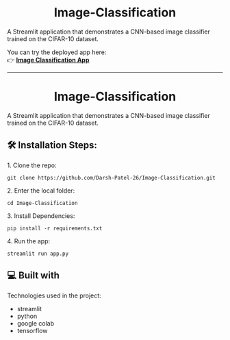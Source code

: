 <h1 align="center" id="title">Image-Classification</h1>

<p id="description">A Streamlit application that demonstrates a CNN-based image classifier trained on the CIFAR-10 dataset.</p>

You can try the deployed app here:  
👉 [**Image Classification App**](https://image-classification-cifar10.streamlit.app/)

---
<h1 align="center" id="title">Image-Classification</h1>

<p id="description">A Streamlit application that demonstrates a CNN-based image classifier trained on the CIFAR-10 dataset.</p>

<h2>🛠️ Installation Steps:</h2>

<p>1. Clone the repo:</p>

```
git clone https://github.com/Darsh-Patel-26/Image-Classification.git
```

<p>2. Enter the local folder:</p>

```
cd Image-Classification
```

<p>3. Install Dependencies:</p>

```
pip install -r requirements.txt
```

<p>4. Run the app:</p>

```
streamlit run app.py
```

  
  
<h2>💻 Built with</h2>

Technologies used in the project:

*   streamlit
*   python
*   google colab
*   tensorflow